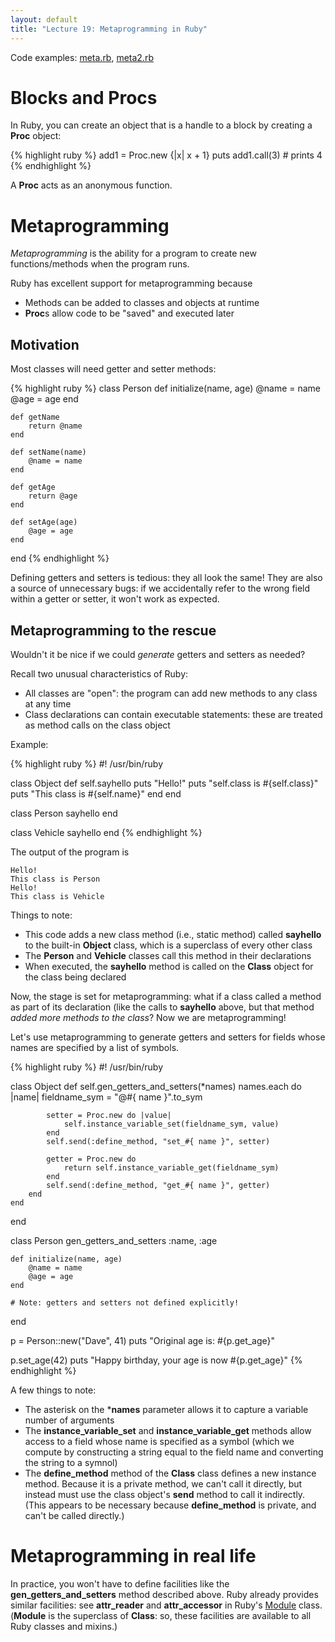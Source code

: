 ```yaml
---
layout: default
title: "Lecture 19: Metaprogramming in Ruby"
---
```


Code examples: [meta.rb](meta.rb), [meta2.rb](meta2.rb)

Blocks and Procs
================

In Ruby, you can create an object that is a handle to a block by creating a **Proc** object:

{% highlight ruby %}
add1 = Proc.new {|x| x + 1}
puts add1.call(3)               # prints 4
{% endhighlight %}

A **Proc** acts as an anonymous function.

Metaprogramming
===============

*Metaprogramming* is the ability for a program to create new functions/methods when the program runs.

Ruby has excellent support for metaprogramming because

-   Methods can be added to classes and objects at runtime
-   **Proc**s allow code to be "saved" and executed later

Motivation
----------

Most classes will need getter and setter methods:

{% highlight ruby %}
class Person
    def initialize(name, age)
        @name = name
        @age = age
    end

    def getName
        return @name
    end

    def setName(name)
        @name = name
    end

    def getAge
        return @age
    end

    def setAge(age)
        @age = age
    end
end
{% endhighlight %}

Defining getters and setters is tedious: they all look the same! They are also a source of unnecessary bugs: if we accidentally refer to the wrong field within a getter or setter, it won't work as expected.

Metaprogramming to the rescue
-----------------------------

Wouldn't it be nice if we could *generate* getters and setters as needed?

Recall two unusual characteristics of Ruby:

-   All classes are "open": the program can add new methods to any class at any time
-   Class declarations can contain executable statements: these are treated as method calls on the class object

Example:

{% highlight ruby %}
#! /usr/bin/ruby

class Object
    def self.sayhello
        puts "Hello!"
        puts "self.class is #{self.class}"
        puts "This class is #{self.name}"
    end
end

class Person
    sayhello
end

class Vehicle
    sayhello
end
{% endhighlight %}

The output of the program is

    Hello!
    This class is Person
    Hello!
    This class is Vehicle

Things to note:

-   This code adds a new class method (i.e., static method) called **sayhello** to the built-in **Object** class, which is a superclass of every other class
-   The **Person** and **Vehicle** classes call this method in their declarations
-   When executed, the **sayhello** method is called on the **Class** object for the class being declared

Now, the stage is set for metaprogramming: what if a class called a method as part of its declaration (like the calls to **sayhello** above, but that method *added more methods to the class*? Now we are metaprogramming!

Let's use metaprogramming to generate getters and setters for fields whose names are specified by a list of symbols.

{% highlight ruby %}
#! /usr/bin/ruby

class Object
    def self.gen_getters_and_setters(*names)
        names.each do |name|
            fieldname_sym = "@#{ name }".to_sym

            setter = Proc.new do |value|
                self.instance_variable_set(fieldname_sym, value)
            end
            self.send(:define_method, "set_#{ name }", setter)

            getter = Proc.new do
                return self.instance_variable_get(fieldname_sym)
            end
            self.send(:define_method, "get_#{ name }", getter)
        end
    end
end

class Person
    gen_getters_and_setters :name, :age

    def initialize(name, age)
        @name = name
        @age = age
    end

    # Note: getters and setters not defined explicitly!
end

p = Person::new("Dave", 41)
puts "Original age is: #{p.get_age}"

p.set_age(42)
puts "Happy birthday, your age is now #{p.get_age}"
{% endhighlight %}

A few things to note:

-   The asterisk on the \***names** parameter allows it to capture a variable number of arguments
-   The **instance\_variable\_set** and **instance\_variable\_get** methods allow access to a field whose name is specified as a symbol (which we compute by constructing a string equal to the field name and converting the string to a symnol)
-   The **define\_method** method of the **Class** class defines a new instance method. Because it is a private method, we can't call it directly, but instead must use the class object's **send** method to call it indirectly. (This appears to be necessary because **define\_method** is private, and can't be called directly.)

Metaprogramming in real life
============================

In practice, you won't have to define facilities like the **gen\_getters\_and\_setters** method described above. Ruby already provides similar facilities: see **attr\_reader** and **attr\_accessor** in Ruby's [Module](http://ruby-doc.org/core-1.9.3/Module.html) class. (**Module** is the superclass of **Class**: so, these facilities are available to all Ruby classes and mixins.)
